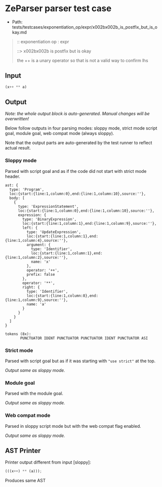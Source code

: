# ZeParser parser test case

- Path: tests/testcases/exponentiation_op/expr/x002bx002b_is_postfix_but_is_okay.md

> :: exponentiation op : expr
>
> ::> x002bx002b is postfix but is okay
>
> the ++ is a unary operator so that is not a valid way to confirm lhs

## Input

`````js
(x++ ** a)
`````

## Output

_Note: the whole output block is auto-generated. Manual changes will be overwritten!_

Below follow outputs in four parsing modes: sloppy mode, strict mode script goal, module goal, web compat mode (always sloppy).

Note that the output parts are auto-generated by the test runner to reflect actual result.

### Sloppy mode

Parsed with script goal and as if the code did not start with strict mode header.

`````
ast: {
  type: 'Program',
  loc:{start:{line:1,column:0},end:{line:1,column:10},source:''},
  body: [
    {
      type: 'ExpressionStatement',
      loc:{start:{line:1,column:0},end:{line:1,column:10},source:''},
      expression: {
        type: 'BinaryExpression',
        loc:{start:{line:1,column:1},end:{line:1,column:9},source:''},
        left: {
          type: 'UpdateExpression',
          loc:{start:{line:1,column:1},end:{line:1,column:4},source:''},
          argument: {
            type: 'Identifier',
            loc:{start:{line:1,column:1},end:{line:1,column:2},source:''},
            name: 'x'
          },
          operator: '++',
          prefix: false
        },
        operator: '**',
        right: {
          type: 'Identifier',
          loc:{start:{line:1,column:8},end:{line:1,column:9},source:''},
          name: 'a'
        }
      }
    }
  ]
}

tokens (8x):
       PUNCTUATOR IDENT PUNCTUATOR PUNCTUATOR IDENT PUNCTUATOR ASI
`````

### Strict mode

Parsed with script goal but as if it was starting with `"use strict"` at the top.

_Output same as sloppy mode._

### Module goal

Parsed with the module goal.

_Output same as sloppy mode._

### Web compat mode

Parsed in sloppy script mode but with the web compat flag enabled.

_Output same as sloppy mode._

## AST Printer

Printer output different from input [sloppy]:

````js
(((x++) ** (a)));
````

Produces same AST

